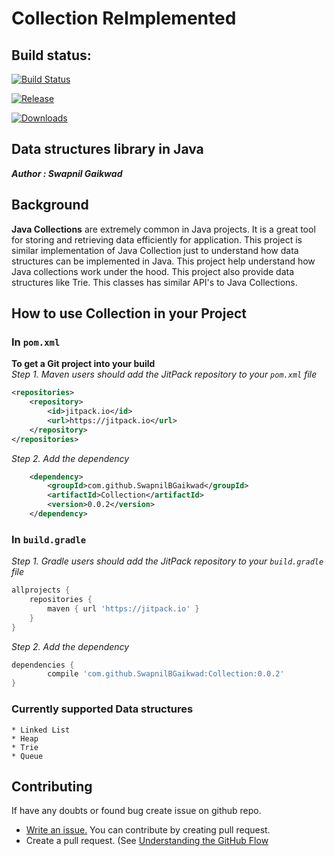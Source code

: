 # Collection ReImplemented

## Build status:

[![Build Status](https://travis-ci.org/SwapnilBGaikwad/Collection.png)](https://travis-ci.org/SwapnilBGaikwad/Collection)

[![Release](https://jitpack.io/v/SwapnilBGaikwad/Collection.svg)](https://jitpack.io/#SwapnilBGaikwad/Collection)

[![Downloads](https://jitpack.io/v/SwapnilBGaikwad/Collection/month.svg)](https://github.com/SwapnilBGaikwad/Collection/)


## Data structures library in Java <br/>
***Author : Swapnil Gaikwad*** <br />

## <a name="background"></a>Background

**Java Collections** are extremely common in Java projects. It is a great tool for storing and retrieving data efficiently for application.
This project is similar implementation of Java Collection just to understand how data structures can be implemented in Java.
This project help understand how Java collections work under the hood.
This project also provide data structures like Trie. This classes has similar API's to Java Collections.

## <a name="howto"></a>How to use Collection in your Project

### In `pom.xml`
**To get a Git project into your build**<br/>
*Step 1. Maven users should add the JitPack repository to your `pom.xml` file*

```xml
<repositories>
	<repository>
	    <id>jitpack.io</id>
	    <url>https://jitpack.io</url>
	</repository>
</repositories>
```
*Step 2. Add the dependency*

```xml
	<dependency>
	    <groupId>com.github.SwapnilBGaikwad</groupId>
	    <artifactId>Collection</artifactId>
	    <version>0.0.2</version>
	</dependency>
```

### In `build.gradle`
*Step 1. Gradle users should add the JitPack repository to your `build.gradle` file*

```groovy
allprojects {
	repositories {
		maven { url 'https://jitpack.io' }
	}
}
```
*Step 2. Add the dependency*
```groovy
dependencies {
        compile 'com.github.SwapnilBGaikwad:Collection:0.0.2'
}
```
### <a name="Data structures"></a>Currently supported Data structures<br>
    * Linked List
    * Heap
    * Trie
    * Queue



## Contributing

If have any doubts or found bug create issue on github repo.
* [Write an issue.](https://github.com/SwapnilBGaikwad/Collection/issues/new)
You can contribute by creating pull request.
* Create a pull request. (See [Understanding the GitHub Flow](https://guides.github.com/introduction/flow/index.html)
